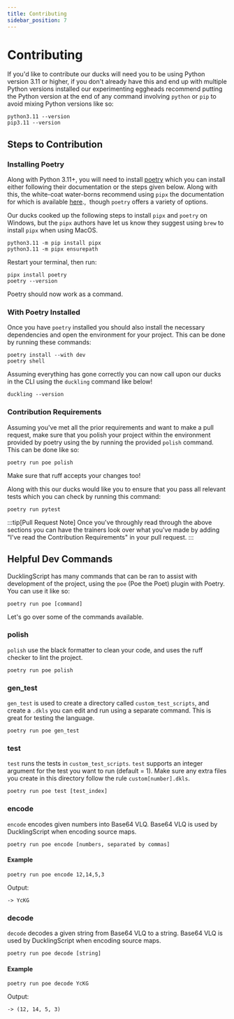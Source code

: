 ```yaml
---
title: Contributing
sidebar_position: 7
---
```


# Contributing
If you'd like to contribute our ducks will need you to be using Python version 3.11 or higher, if you don't already have this and end up with multiple Python versions installed our experimenting eggheads recommend putting the Python version at the end of any command involving `python` or `pip` to avoid mixing Python versions like so:

```
python3.11 --version
pip3.11 --version
```
## Steps to Contribution
### Installing Poetry
Along with Python 3.11+, you will need to install [poetry](https://python-poetry.org/docs/) which you can install either following their documentation or the steps given below. Along with this, the white-coat water-borns recommend using `pipx` the documentation for which is available [here](https://pipx.pypa.io/stable/installation/).,  though `poetry` offers a variety of options.

Our ducks cooked up the following steps to install `pipx` and `poetry` on Windows, but the `pipx` authors have let us know they suggest using `brew` to install `pipx` when using MacOS.
```
python3.11 -m pip install pipx
python3.11 -m pipx ensurepath
```

Restart your terminal, then run:
```
pipx install poetry
poetry --version
```
Poetry should now work as a command.

### With Poetry Installed
Once you have `poetry` installed you should also install the necessary dependencies and open the environment for your project. This can be done by running these commands:
```
poetry install --with dev
poetry shell
```

Assuming everything has gone correctly you can now call upon our ducks in the CLI using the `duckling` command like below!
```
duckling --version
```

### Contribution Requirements
Assuming you've met all the prior requirements and want to make a pull request, make sure that you polish your project within the environment provided by poetry using the by running the provided `polish` command. This can be done like so:

```
poetry run poe polish
```

Make sure that ruff accepts your changes too!

Along with this our ducks would like you to ensure that you pass all relevant tests which you can check by running this command:
```
poetry run pytest
```

:::tip[Pull Request Note]
Once you've throughly read through the above sections you can have the trainers look over what you've made by adding "I've read the Contribution Requirements" in your pull request.
:::

## Helpful Dev Commands

DucklingScript has many commands that can be ran to assist with development of the project, using the `poe` (Poe the Poet) plugin with Poetry. You can use it like so:

```
poetry run poe [command]
```

Let's go over some of the commands available.

### polish

`polish` use the black formatter to clean your code, and uses the ruff checker to lint the project.

```
poetry run poe polish
```

### gen_test

`gen_test` is used to create a directory called `custom_test_scripts`, and create a `.dkls` you can edit and run using a separate command. This is great for testing the language.

```
poetry run poe gen_test
```

### test

`test` runs the tests in `custom_test_scripts`. `test` supports an integer argument for the test you want to run (default = 1). Make sure any extra files you create in this directory follow the rule `custom[number].dkls`.

```
poetry run poe test [test_index]
```

### encode

`encode` encodes given numbers into Base64 VLQ. Base64 VLQ is used by DucklingScript when encoding source maps.

```
poetry run poe encode [numbers, separated by commas]
```

#### Example

```
poetry run poe encode 12,14,5,3
```

Output:
```
-> YcKG
```

### decode

`decode` decodes a given string from Base64 VLQ to a string. Base64 VLQ is used by DucklingScript when encoding source maps.

```
poetry run poe decode [string]
```

#### Example
```
poetry run poe decode YcKG
```

Output:
```
-> (12, 14, 5, 3)
```
